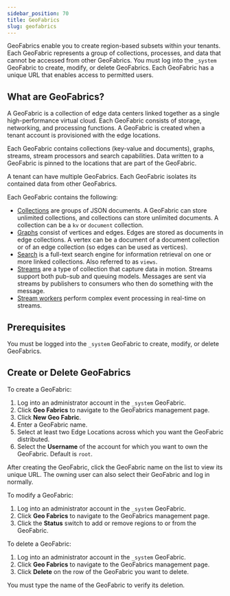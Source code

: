 ```yaml
---
sidebar_position: 70
title: GeoFabrics
slug: geofabrics
---
```


GeoFabrics enable you to create region-based subsets within your tenants. Each GeoFabric represents a group of collections, processes, and data that cannot be accessed from other GeoFabrics. You must log into the `_system` GeoFabric to create, modify, or delete GeoFabrics. Each GeoFabric has a unique URL that enables access to permitted users.

## What are GeoFabrics?

A GeoFabric is a collection of edge data centers linked together as a single high-performance virtual cloud. Each GeoFabric consists of storage, networking, and processing functions. A GeoFabric is created when a tenant account is provisioned with the edge locations.

Each GeoFabric contains collections (key-value and documents), graphs, streams, stream processors and search capabilities. Data written to a GeoFabric is pinned to the locations that are part of the GeoFabric.

A tenant can have multiple GeoFabrics. Each GeoFabric isolates its contained data from other GeoFabrics.

Each GeoFabric contains the following:

- [Collections](collections/index.md) are groups of JSON documents. A GeoFabric can store unlimited collections, and collections can store unlimited documents. A collection can be a `kv` or `document` collection.
- [Graphs](collections/graphs/index.md) consist of vertices and edges. Edges are stored as documents in edge collections. A vertex can be a document of a document collection or of an edge collection (so edges can be used as vertices).
- [Search](search/index.md) is a full-text search engine for information retrieval on one or more linked collections. Also referred to as `views`.
- [Streams](streams/index.md) are a type of collection that capture data in motion. Streams support both pub-sub and queuing models. Messages are sent via streams by publishers to consumers who then do something with the message.
- [Stream workers](cep/index.md) perform complex event processing in real-time on streams.

## Prerequisites

You must be logged into the `_system` GeoFabric to create, modify, or delete GeoFabrics.

## Create or Delete GeoFabrics

To create a GeoFabric:

1. Log into an administrator account in the `_system` GeoFabric.
2. Click **Geo Fabrics** to navigate to the GeoFabrics management page.
3. Click **New Geo Fabric**.
4. Enter a GeoFabric name.
5. Select at least two Edge Locations across which you want the GeoFabric distributed.
6. Select the **Username** of the account for which you want to own the GeoFabric. Default is `root`.

After creating the GeoFabric, click the GeoFabric name on the list to view its unique URL. The owning user can also select their GeoFabric and log in normally.

To modify a GeoFabric:

1. Log into an administrator account in the `_system` GeoFabric.
2. Click **Geo Fabrics** to navigate to the GeoFabrics management page.
3. Click the **Status** switch to add or remove regions to or from the GeoFabric.

To delete a GeoFabric:

1. Log into an administrator account in the `_system` GeoFabric.
2. Click **Geo Fabrics** to navigate to the GeoFabrics management page.
3. Click **Delete** on the row of the GeoFabric you want to delete.

You must type the name of the GeoFabric to verify its deletion.
